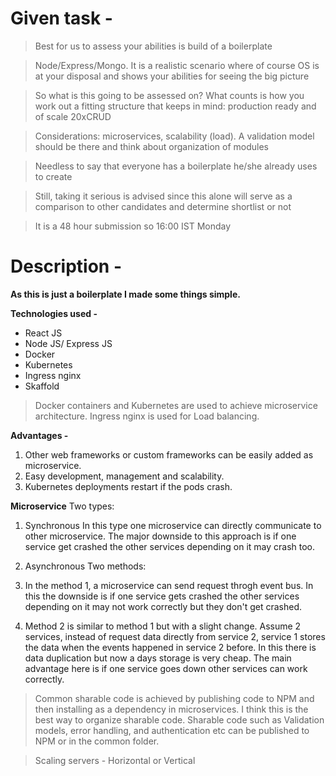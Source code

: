 # Given task -

> Best for us to assess your abilities is build of a boilerplate

> Node/Express/Mongo. It is a realistic scenario where of course OS is at your disposal and 
shows your abilities for seeing the big picture

> So what is this going to be assessed on? What counts is how you work out a fitting structure that keeps in mind: 
production ready and of scale 20xCRUD

> Considerations: microservices, scalability (load). A validation model should be there and think about organization of modules

> Needless to say that everyone has a boilerplate he/she already uses to create

> Still, taking it serious is advised since this alone will serve as a comparison to other candidates and determine shortlist or not

> It is a 48 hour submission so 16:00 IST Monday

# Description -

**As this is just a boilerplate I made some things simple.**

**Technologies used -**
* React JS
* Node JS/ Express JS
* Docker
* Kubernetes
* Ingress nginx
* Skaffold

> Docker containers and Kubernetes are used to achieve microservice architecture.
> Ingress nginx is used for Load balancing.

**Advantages -**
1. Other web frameworks or custom frameworks can be easily added as microservice. 
1. Easy development, management and scalability.
1. Kubernetes deployments restart if the pods crash.

**Microservice**
Two types:
1. Synchronous
In this type one microservice can directly communicate to other microservice.
The major downside to this approach is if one service get crashed the other services depending on it may crash too.

1. Asynchronous
Two methods: 
  1. In the method 1, a microservice can send request throgh event bus. In this the downside is if one service gets crashed the other services depending on it may not work correctly but they don't get crashed.

  1. Method 2 is similar to method 1 but with a slight change. Assume 2 services, instead of request data directly from service 2, service 1 stores the data when the events happened in service 2 before. In this there is data duplication but now a days storage is very cheap. The main advantage here is if one service goes down other services can work correctly.

> Common sharable code is achieved by publishing code to NPM and then installing as a dependency in microservices. I think this is the best way to organize sharable code. Sharable code such as Validation models, error handling, and authentication etc can be published to NPM or in the common folder.

> Scaling servers - Horizontal or Vertical